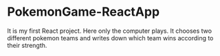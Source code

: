 # PokemonGame-ReactApp

It is my first React project.
Here only the computer plays. It chooses two different pokemon teams and writes down which team wins according to their strength.
